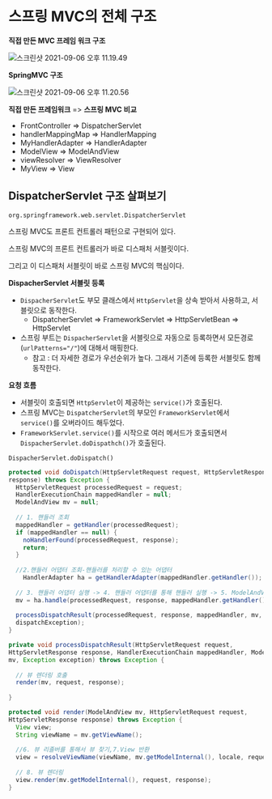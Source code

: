# 스프링 MVC의 전체 구조

**직접 만든 MVC 프레임 워크 구조**

![스크린샷 2021-09-06 오후 11.19.49](../md-images/%E1%84%89%E1%85%B3%E1%84%8F%E1%85%B3%E1%84%85%E1%85%B5%E1%86%AB%E1%84%89%E1%85%A3%E1%86%BA%202021-09-06%20%E1%84%8B%E1%85%A9%E1%84%92%E1%85%AE%2011.19.49.png)



**SpringMVC 구조**

![스크린샷 2021-09-06 오후 11.20.56](../md-images/%E1%84%89%E1%85%B3%E1%84%8F%E1%85%B3%E1%84%85%E1%85%B5%E1%86%AB%E1%84%89%E1%85%A3%E1%86%BA%202021-09-06%20%E1%84%8B%E1%85%A9%E1%84%92%E1%85%AE%2011.20.56.png)



**직접 만든 프레임워크** => **스프링 MVC 비교** 

* FrontController => DispatcherServlet 
* handlerMappingMap => HandlerMapping 
* MyHandlerAdapter => HandlerAdapter 
* ModelView => ModelAndView 
* viewResolver => ViewResolver
* MyView => View



## DispatcherServlet 구조 살펴보기

`org.springframework.web.servlet.DispatcherServlet`



스프링 MVC도 프론트 컨트롤러 패턴으로 구현되어 있다.

스프링 MVC의 프론트 컨트롤러가 바로 디스패처 서블릿이다.

그리고 이 디스패처 서블릿이 바로 스프링 MVC의 핵심이다.



**DispacherServlet 서블릿 등록**

* `DispacherServlet`도 부모 클래스에서 `HttpServlet`을 상속 받아서 사용하고, 서블릿으로 동작한다.
  * DispatcherServlet => FrameworkServlet => HttpServletBean => HttpServlet
* 스프링 부트는 `DispacherServlet`을 서블릿으로 자동으로 등록하면서 모든경로(`urlPatterns="/"`)에 대해서 매핑한다.
  * 참고 : 더 자세한 경로가 우선순위가 높다. 그래서 기존에 등록한 서블릿도 함께 동작한다.



**요청 흐름**

* 서블릿이 호출되면 `HttpServlet`이 제공하는 `service()`가 호출된다.
* 스프링 MVC는 `DispatcherServlet`의 부모인 `FrameworkServlet`에서 `service()`를 오버라이드 해두었다.
* `FrameworkServlet.service()`를 시작으로 여러 메서드가 호출되면서 `DispacherServlet.doDispathch()`가 호출된다.



`DispacherServlet.doDispatch()`

```java
protected void doDispatch(HttpServletRequest request, HttpServletResponse
response) throws Exception {
  HttpServletRequest processedRequest = request;
  HandlerExecutionChain mappedHandler = null;
  ModelAndView mv = null;
  
  // 1. 핸들러 조회
  mappedHandler = getHandler(processedRequest); 
  if (mappedHandler == null) {
    noHandlerFound(processedRequest, response);
    return;
  }
  
  //2.핸들러 어댑터 조회-핸들러를 처리할 수 있는 어댑터
	HandlerAdapter ha = getHandlerAdapter(mappedHandler.getHandler());
  
  // 3. 핸들러 어댑터 실행 -> 4. 핸들러 어댑터를 통해 핸들러 실행 -> 5. ModelAndView 반환
  mv = ha.handle(processedRequest, response, mappedHandler.getHandler());
  
  processDispatchResult(processedRequest, response, mappedHandler, mv,
  dispatchException);
}

private void processDispatchResult(HttpServletRequest request,
HttpServletResponse response, HandlerExecutionChain mappedHandler, ModelAndView
mv, Exception exception) throws Exception {
  
  // 뷰 렌더링 호출
  render(mv, request, response);
  
}

protected void render(ModelAndView mv, HttpServletRequest request,
HttpServletResponse response) throws Exception {
  View view;
  String viewName = mv.getViewName(); 
  
  //6. 뷰 리졸버를 통해서 뷰 찾기,7.View 반환
  view = resolveViewName(viewName, mv.getModelInternal(), locale, request);
  
  // 8. 뷰 렌더링
  view.render(mv.getModelInternal(), request, response);
}

```







